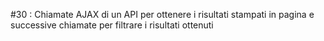 #30 : Chiamate AJAX di un API per ottenere i risultati stampati in pagina e successive chiamate per filtrare i risultati ottenuti
